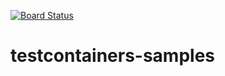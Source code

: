 [![Board Status](https://dev.azure.com/zdenekdrlik0323/193be29a-3de3-4d32-a2c5-fd02433bd638/bad52a22-3891-4501-a7a6-39cf17348b73/_apis/work/boardbadge/8c1e5191-d6e5-44ff-a875-4d9a0b736f23)](https://dev.azure.com/zdenekdrlik0323/193be29a-3de3-4d32-a2c5-fd02433bd638/_boards/board/t/bad52a22-3891-4501-a7a6-39cf17348b73/Microsoft.EpicCategory)
# testcontainers-samples